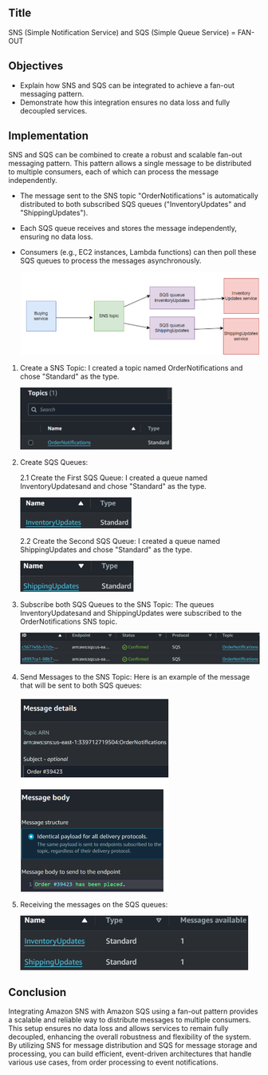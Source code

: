 ## Title
SNS (Simple Notification Service) and SQS (Simple Queue Service) = FAN-OUT


## Objectives
* Explain how SNS and SQS can be integrated to achieve a fan-out messaging pattern.
* Demonstrate how this integration ensures no data loss and fully decoupled services.


## Implementation
SNS and SQS can be combined to create a robust and scalable fan-out messaging pattern. This pattern allows a single message to be distributed to multiple consumers, each of which can process the message independently.
* The message sent to the SNS topic "OrderNotifications" is automatically distributed to both subscribed SQS queues ("InventoryUpdates" and "ShippingUpdates").
* Each SQS queue receives and stores the message independently, ensuring no data loss.
* Consumers (e.g., EC2 instances, Lambda functions) can then poll these SQS queues to process the messages asynchronously.

  ![Architecture](https://raw.githubusercontent.com/GilmarCloudSec/AWS-Laboratories/5ce92b3156613708cfa71b1fca2d87cf884b91a7/Application%20Integration/SNS%20%2B%20SQS%20%3D%20FAN-OUT/architecture.png)


1. Create a SNS Topic:
   I created a topic named OrderNotifications and chose "Standard" as the type.
   
   ![Create SNS Topic](https://raw.githubusercontent.com/GilmarCloudSec/AWS-Laboratories/5ce92b3156613708cfa71b1fca2d87cf884b91a7/Application%20Integration/SNS%20%2B%20SQS%20%3D%20FAN-OUT/Create%20a%20SNS%20Topic.png)



2. Create SQS Queues:

   2.1 Create the First SQS Queue:
   I created a queue named InventoryUpdatesand and chose "Standard" as the type.
   
   ![Create the First SQS Queue](https://raw.githubusercontent.com/GilmarCloudSec/AWS-Laboratories/5ce92b3156613708cfa71b1fca2d87cf884b91a7/Application%20Integration/SNS%20%2B%20SQS%20%3D%20FAN-OUT/Create%20the%20First%20SQS%20Queue.png)
 
 
   2.2 Create the Second SQS Queue:
   I created a queue named ShippingUpdates and chose "Standard" as the type.

   ![Create the Second SQS Queue](https://raw.githubusercontent.com/GilmarCloudSec/AWS-Laboratories/5ce92b3156613708cfa71b1fca2d87cf884b91a7/Application%20Integration/SNS%20%2B%20SQS%20%3D%20FAN-OUT/Create%20the%20Second%20SQS%20Queue.png)



3. Subscribe both SQS Queues to the SNS Topic:
The queues InventoryUpdatesand and ShippingUpdates were subscribed to the OrderNotifications SNS topic.

   ![Subscribe Both SQS Queues to the SNS Topic](https://raw.githubusercontent.com/GilmarCloudSec/AWS-Laboratories/5ce92b3156613708cfa71b1fca2d87cf884b91a7/Application%20Integration/SNS%20%2B%20SQS%20%3D%20FAN-OUT/Subscribe%20both%20SQS%20Queues%20to%20the%20SNS%20Topic.png)





4. Send Messages to the SNS Topic:
Here is an example of the message that will be sent to both SQS queues:

   ![Send Messages to the SNS Topic](https://raw.githubusercontent.com/GilmarCloudSec/AWS-Laboratories/5ce92b3156613708cfa71b1fca2d87cf884b91a7/Application%20Integration/SNS%20%2B%20SQS%20%3D%20FAN-OUT/Send%20Messages%20to%20the%20SNS%20Topic.png)




5. Receiving the messages on the SQS queues:

     ![Receiving Messages from SQS Queues](https://raw.githubusercontent.com/GilmarCloudSec/AWS-Laboratories/5ce92b3156613708cfa71b1fca2d87cf884b91a7/Application%20Integration/SNS%20%2B%20SQS%20%3D%20FAN-OUT/Receiving%20messages%20from%20SQS%20queues.png)



## Conclusion
Integrating Amazon SNS with Amazon SQS using a fan-out pattern provides a scalable and reliable way to distribute messages to multiple consumers. This setup ensures no data loss and allows services to remain fully decoupled, enhancing the overall robustness and flexibility of the system. By utilizing SNS for message distribution and SQS for message storage and processing, you can build efficient, event-driven architectures that handle various use cases, from order processing to event notifications.



